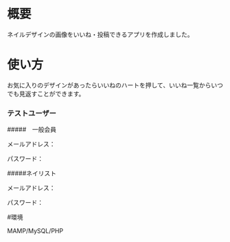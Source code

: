 # 概要

ネイルデザインの画像をいいね・投稿できるアプリを作成しました。

# 使い方

お気に入りのデザインがあったらいいねのハートを押して、いいね一覧からいつでも見返すことができます。

### テストユーザー
#####　一般会員
 
 メールアドレス：
 
 パスワード：

 
 #####ネイリスト
 
 メールアドレス：
 
 パスワード：
 
 #環境
 
 MAMP/MySQL/PHP
